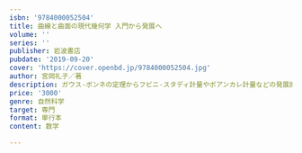 ```yaml
---
isbn: '9784000052504'
title: 曲線と曲面の現代幾何学 入門から発展へ
volume: ''
series: ''
publisher: 岩波書店
pubdate: '2019-09-20'
cover: 'https://cover.openbd.jp/9784000052504.jpg'
author: 宮岡礼子／著
description: ガウス-ボンネの定理からフビニ-スタディ計量やポアンカレ計量などの発展的トピックまで幅広く扱う．
price: '3000'
genre: 自然科学
target: 専門
format: 単行本
content: 数学

---
```

